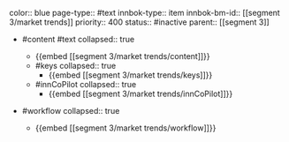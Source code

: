 color:: blue
page-type:: #text
innbok-type:: item
innbok-bm-id:: [[segment 3/market trends]]
priority:: 400
status:: #inactive
parent:: [[segment 3]]

- #content #text
  collapsed:: true
	- {{embed [[segment 3/market trends/content]]}}
  - #keys
    collapsed:: true
	  - {{embed [[segment 3/market trends/keys]]}}
  - #innCoPilot
    collapsed:: true
	  - {{embed [[segment 3/market trends/innCoPilot]]}}

- #workflow
  collapsed:: true
	- {{embed [[segment 3/market trends/workflow]]}}


